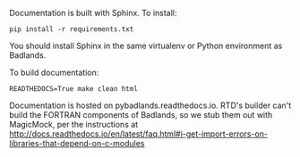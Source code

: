 Documentation is built with Sphinx. To install:    

    pip install -r requirements.txt

You should install Sphinx in the same virtualenv or Python environment as Badlands.

To build documentation:

    READTHEDOCS=True make clean html

Documentation is hosted on pybadlands.readthedocs.io. RTD's builder can't build
the FORTRAN components of Badlands, so we stub them out with MagicMock, per
the instructions at http://docs.readthedocs.io/en/latest/faq.html#i-get-import-errors-on-libraries-that-depend-on-c-modules
